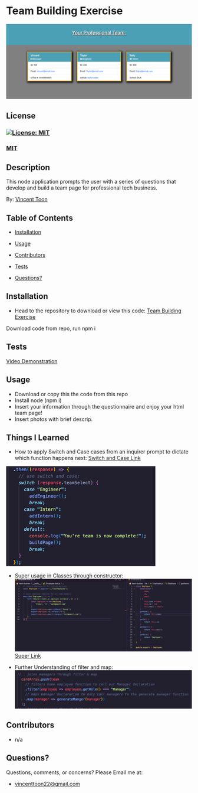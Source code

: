 # Team Building Exercise

![Screenshot of Home Page](./images/Results.jpg)

## License
### [![License: MIT](https://img.shields.io/badge/License-MIT-yellow.svg)](https://opensource.org/licenses/MIT)
### [MIT](https://opensource.org/licenses/MIT)

## Description

This node application prompts the user with a series of questions that develop and build a team page for professional tech business.

By: [Vincent Toon](https://github.com/vincenttoon)

## Table of Contents

* [Installation](#installation)

* [Usage](#usage)  

* [Contributors](#contributors)

* [Tests](#tests)

* [Questions?](#questions)



## Installation

* Head to the repository to download or view this code: [Team Building Exercise](https://github.com/Vincenttoon/team-building-exercise)

Download code from repo, run npm i

## Tests

[Video Demonstration](https://drive.google.com/file/d/1w7iNyREYV7Nit5N3EJRlRuQXr4cuoXJe/view)

## Usage

* Download or copy this the code from this repo 
* Install node (npm i) 
* Insert your information through the questionnaire and enjoy your html team page!
* Insert photos with brief descrip.

## Things I Learned

* How to apply Switch and Case cases from an inquirer prompt to dictate which function happens next: [Switch and Case Link](https://www.digitalocean.com/community/tutorials/how-to-use-the-switch-statement-in-javascript)

![Switch and Case Example](./images/switch-case.jpg)

* Super usage in Classes through constructor:
![Super Link Example](./images/mirrored-examples.jpg)
[Super Link](https://developer.mozilla.org/en-US/docs/Web/JavaScript/Reference/Classes#super_class_calls_with_super)

* Further Understanding of filter and map:
![Filter and Map Example](./images/filter-map.jpg)

## Contributors

* n/a

## Questions?

Questions, comments, or concerns? Please Email me at:
* vincenttoon22@gmail.com
